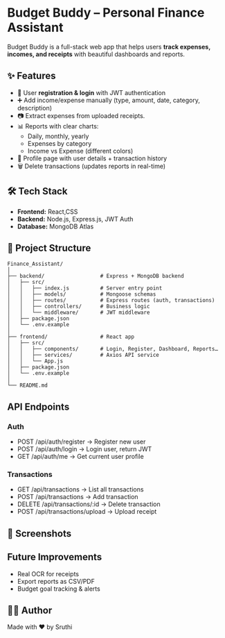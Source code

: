# Budget Buddy – Personal Finance Assistant
Budget Buddy is a full-stack web app that helps users **track expenses, incomes, and receipts** with beautiful dashboards and reports.  
## ✨ Features
- 🔐 User **registration & login** with JWT authentication    
- ➕ Add income/expense manually (type, amount, date, category, description)  
- 📷 Extract expenses from uploaded receipts.
- 📊 Reports with clear charts:
  - Daily, monthly, yearly
  - Expenses by category
  - Income vs Expense (different colors)  
- 👤 Profile page with user details + transaction history  
- 🗑️ Delete transactions (updates reports in real-time)  
## 🛠️ Tech Stack
- **Frontend:** React,CSS  
- **Backend:** Node.js, Express.js, JWT Auth  
- **Database:** MongoDB Atlas   
## 📂 Project Structure
```text
Finance_Assistant/
│
├── backend/                  # Express + MongoDB backend
│   ├── src/
│   │   ├── index.js          # Server entry point
│   │   ├── models/           # Mongoose schemas
│   │   ├── routes/           # Express routes (auth, transactions)
│   │   ├── controllers/      # Business logic
│   │   └── middleware/       # JWT middleware
│   ├── package.json
│   └── .env.example
│
├── frontend/                 # React app
│   ├── src/
│   │   ├── components/       # Login, Register, Dashboard, Reports…
│   │   ├── services/         # Axios API service
│   │   └── App.js
│   ├── package.json
│   └── .env.example
│
└── README.md
```
## API Endpoints
### Auth
- POST /api/auth/register → Register new user
- POST /api/auth/login → Login user, return JWT
- GET /api/auth/me → Get current user profile
### Transactions
- GET /api/transactions → List all transactions
- POST /api/transactions → Add transaction
- DELETE /api/transactions/:id → Delete transaction
- POST /api/transactions/upload → Upload receipt
## 📸 Screenshots
## Future Improvements
- Real OCR for receipts
- Export reports as CSV/PDF
- Budget goal tracking & alerts
## 👩‍💻 Author
Made with ❤️ by Sruthi
